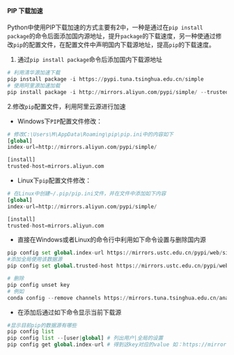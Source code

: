 #### PIP 下载加速

Python中使用PIP下载加速的方式主要有2中，一种是通过在`pip install package`的命令后面添加国内源地址，提升`package`的下载速度，另一种使通过修改`pip`的配置文件，在配置文件中声明国内下载源地址，提高`pip`的下载速度。
1. 通过`pip install package`命令后添加国内下载源地址
```python
# 利用清华源加速下载
pip install package -i https://pypi.tuna.tsinghua.edu.cn/simple
# 使用阿里源加速加载
pip install package -i http://mirrors.aliyun.com/pypi/simple/ --trusted-host mirrors.aliyun.com
```
2.修改`pip`配置文件，利用阿里云源进行加速
- Windows下`PIP`配置文件修改：
```Python
# 修改C:\Users\M\AppData\Roaming\pip\pip.ini中的内容如下
[global]
index-url=http://mirrors.aliyun.com/pypi/simple/

[install]
trusted-host=mirrors.aliyun.com
```
- Linux下`pip`配置文件修改：
```Python
# 在Linux中创建~/.pip/pip.ini文件，并在文件中添加如下内容
[global]
index-url=http://mirrors.aliyun.com/pypi/simple/

[install]
trusted-host=mirrors.aliyun.com
```
- 直接在Windows或者Linux的命令行中利用如下命令设置与删除国内源
```Python
pip config set global.index-url https://mirrors.ustc.edu.cn/pypi/web/simple
#添加全局使用该数据源
pip config set global.trusted-host https://mirrors.ustc.edu.cn/pypi/web/simple

# 删除
pip config unset key
# 例如
conda config --remove channels https://mirrors.tuna.tsinghua.edu.cn/anaconda/pkgs/free/
```
- 在添加后通过如下命令显示当前下载源
```Python
#显示目前pip的数据源有哪些
pip config list
pip config list --[user|global] # 列出用户|全局的设置
pip config get global.index-url # 得到这key对应的value 如：https://mirrors.aliyun.com/pypi/simple/
```

